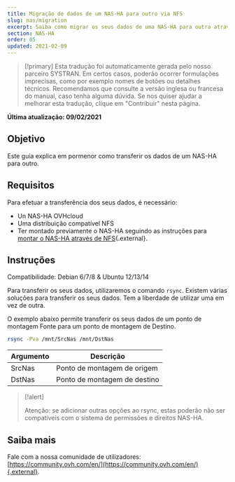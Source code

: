 ```yaml
---
title: Migração de dados de um NAS-HA para outro via NFS
slug: nas/migration
excerpt: Saiba como migrar os seus dados de uma NAS-HA para outra através de NFS.
section: NAS-HA
order: 05
updated: 2021-02-09
---
```


> [!primary]
> Esta tradução foi automaticamente gerada pelo nosso parceiro SYSTRAN. Em certos casos, poderão ocorrer formulações imprecisas, como por exemplo nomes de botões ou detalhes técnicos. Recomendamos que consulte a versão inglesa ou francesa do manual, caso tenha alguma dúvida. Se nos quiser ajudar a melhorar esta tradução, clique em "Contribuir" nesta página.
>

**Última atualização: 09/02/2021**

## Objetivo

Este guia explica em pormenor como transferir os dados de um NAS-HA para outro. 

## Requisitos

Para efetuar a transferência dos seus dados, é necessário:

- Un NAS-HA OVHcloud
- Uma distribuição compatível NFS
- Ter montado previamente o NAS-HA seguindo as instruções para [montar o NAS-HA através de NFS](https://docs.ovh.com/pt/storage/file-storage/nas/nfs/){.external}.

## Instruções

Compatibilidade: Debian 6/7/8 & Ubuntu 12/13/14

Para transferir os seus dados, utilizaremos o comando `rsync`. Existem várias soluções para transferir os seus dados. Tem a liberdade de utilizar uma em vez de outra.

O exemplo abaixo permite transferir os seus dados de um ponto de montagem Fonte para um ponto de montagem de Destino.

```sh
rsync -Pva /mnt/SrcNas /mnt/DstNas
```

|Argumento|Descrição|
|---|---|
|SrcNas|Ponto de montagem de origem|
|DstNas|Ponto de montagem de destino|

> [!alert]
>
> Atenção: se adicionar outras opções ao rsync, estas poderão não ser compatíveis com o sistema de permissões e direitos NAS-HA.
>

## Saiba mais

Fale com a nossa comunidade de utilizadores: [https://community.ovh.com/en/](https://community.ovh.com/en/){.external}.